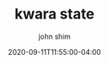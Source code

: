 ---
date: 2020-09-11T11:55:00-04:00
title: "kwara state"
ab: ""
seo_title: "List of all current and former kwara state senators"
description: List of all current and former kwara state senators
author: john shim
url: /nigeria/kwara/
weight: 1
---